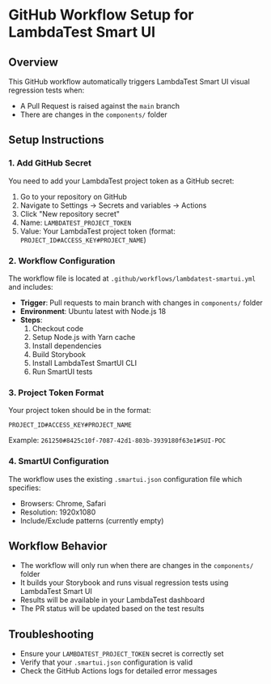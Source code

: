 # GitHub Workflow Setup for LambdaTest Smart UI

## Overview
This GitHub workflow automatically triggers LambdaTest Smart UI visual regression tests when:
- A Pull Request is raised against the `main` branch
- There are changes in the `components/` folder

## Setup Instructions

### 1. Add GitHub Secret
You need to add your LambdaTest project token as a GitHub secret:

1. Go to your repository on GitHub
2. Navigate to Settings → Secrets and variables → Actions
3. Click "New repository secret"
4. Name: `LAMBDATEST_PROJECT_TOKEN`
5. Value: Your LambdaTest project token (format: `PROJECT_ID#ACCESS_KEY#PROJECT_NAME`)

### 2. Workflow Configuration
The workflow file is located at `.github/workflows/lambdatest-smartui.yml` and includes:

- **Trigger**: Pull requests to main branch with changes in `components/` folder
- **Environment**: Ubuntu latest with Node.js 18
- **Steps**:
  1. Checkout code
  2. Setup Node.js with Yarn cache
  3. Install dependencies
  4. Build Storybook
  5. Install LambdaTest SmartUI CLI
  6. Run SmartUI tests

### 3. Project Token Format
Your project token should be in the format:
```
PROJECT_ID#ACCESS_KEY#PROJECT_NAME
```

Example: `261250#8425c10f-7087-42d1-803b-3939180f63e1#SUI-POC`

### 4. SmartUI Configuration
The workflow uses the existing `.smartui.json` configuration file which specifies:
- Browsers: Chrome, Safari
- Resolution: 1920x1080
- Include/Exclude patterns (currently empty)

## Workflow Behavior
- The workflow will only run when there are changes in the `components/` folder
- It builds your Storybook and runs visual regression tests using LambdaTest Smart UI
- Results will be available in your LambdaTest dashboard
- The PR status will be updated based on the test results

## Troubleshooting
- Ensure your `LAMBDATEST_PROJECT_TOKEN` secret is correctly set
- Verify that your `.smartui.json` configuration is valid
- Check the GitHub Actions logs for detailed error messages
